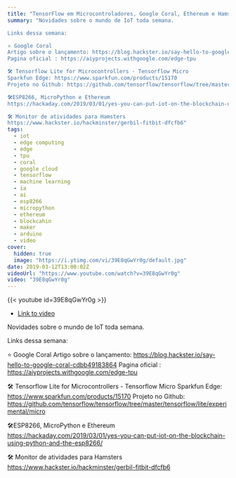 ```yaml
---
title: "TensorFlow em Microcontroladores, Google Coral, Ethereum e Hamsters saudáveis - Novidades IoT #2"
summary: "Novidades sobre o mundo de IoT toda semana.

Links dessa semana:

⭐️ Google Coral
Artigo sobre o lançamento: https://blog.hackster.io/say-hello-to-google-coral-cdbb49183864
Pagina oficial : https://aiyprojects.withgoogle.com/edge-tpu

🛠 Tensorflow Lite for Microcontrollers - Tensorflow Micro
Sparkfun Edge: https://www.sparkfun.com/products/15170
Projeto no Github: https://github.com/tensorflow/tensorflow/tree/master/tensorflow/lite/experimental/micro

🛠ESP8266, MicroPython e Ethereum
https://hackaday.com/2019/03/01/yes-you-can-put-iot-on-the-blockchain-using-python-and-the-esp8266/

🛠 Monitor de atividades para Hamsters
https://www.hackster.io/hackminster/gerbil-fitbit-dfcfb6"
tags:
  - iot
  - edge computing
  - edge
  - tpu
  - coral
  - google cloud
  - tensorflow
  - machine learning
  - ia
  - ai
  - esp8266
  - micropython
  - ethereum
  - blockcahin
  - maker
  - arduino
  - video
cover:
  hidden: true
  image: "https://i.ytimg.com/vi/39E8qGwYr0g/default.jpg"
date: 2019-03-12T13:00:02Z
videoUrl: "https://www.youtube.com/watch?v=39E8qGwYr0g"
video: "39E8qGwYr0g"
---
```


<!-- truncate -->

{{< youtube id=39E8qGwYr0g >}}

- [Link to video](https://www.youtube.com/watch?v=39E8qGwYr0g)

Novidades sobre o mundo de IoT toda semana.

Links dessa semana:

⭐️ Google Coral
Artigo sobre o lançamento: https://blog.hackster.io/say-hello-to-google-coral-cdbb49183864
Pagina oficial : https://aiyprojects.withgoogle.com/edge-tpu

🛠 Tensorflow Lite for Microcontrollers - Tensorflow Micro
Sparkfun Edge: https://www.sparkfun.com/products/15170
Projeto no Github: https://github.com/tensorflow/tensorflow/tree/master/tensorflow/lite/experimental/micro

🛠ESP8266, MicroPython e Ethereum
https://hackaday.com/2019/03/01/yes-you-can-put-iot-on-the-blockchain-using-python-and-the-esp8266/

🛠 Monitor de atividades para Hamsters
https://www.hackster.io/hackminster/gerbil-fitbit-dfcfb6
